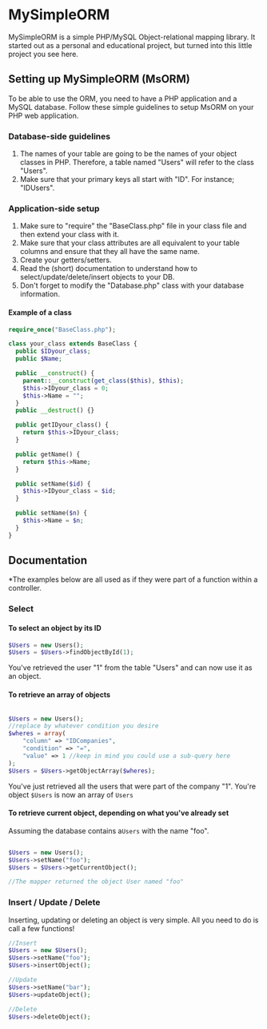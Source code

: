 # MySimpleORM
MySimpleORM is a simple PHP/MySQL Object-relational mapping library. It started out as a personal and educational project, but turned into this little project you see here.

## Setting up MySimpleORM (MsORM)

To be able to use the ORM, you need to have a PHP application and a MySQL database. Follow these simple guidelines to setup MsORM on your PHP web application.

### Database-side guidelines

1. The names of your table are going to be the names of your object classes in PHP. Therefore, a table named "Users" will refer to the class "Users".
2. Make sure that your primary keys all start with "ID". For instance; "IDUsers".

### Application-side setup

1. Make sure to "require" the "BaseClass.php" file in your class file and then extend your class with it.
3. Make sure that your class attributes are all equivalent to your table columns and ensure that they all have the same name.
4. Create your getters/setters.
5. Read the (short) documentation to understand how to select/update/delete/insert objects to your DB.
6. Don't forget to modify the "Database.php" class with your database information.

#### Example of a class

```php
require_once("BaseClass.php");

class your_class extends BaseClass {
  public $IDyour_class;
  public $Name;

  public __construct() {
    parent::__construct(get_class($this), $this);
    $this->IDyour_class = 0;
    $this->Name = "";
  }
  public __destruct() {}

  public getIDyour_class() {
    return $this->IDyour_class;  
  }

  public getName() {
    return $this->Name;  
  }

  public setName($id) {
    $this->IDyour_class = $id;  
  }

  public setName($n) {
    $this->Name = $n;  
  }
}
```

## Documentation
*The examples below are all used as if they were part of a function within a controller.

### Select
#### To select an object by its ID
```php
$Users = new Users();
$Users = $Users->findObjectById(1);
```
You've retrieved the user "1" from the table "Users" and can now use it as an object.

#### To retrieve an array of objects
```php

$Users = new Users();
//replace by whatever condition you desire
$wheres = array(
    "column" => "IDCompanies",
    "condition" => "=",
    "value" => 1 //keep in mind you could use a sub-query here
);
$Users = $Users->getObjectArray($wheres);
```
You've just retrieved all the users that were part of the company "1". You're object ```$Users``` is now an array of ```Users```

#### To retrieve current object, depending on what you've already set
Assuming the database contains a```Users``` with the name "foo".
```php

$Users = new Users();
$Users->setName("foo");
$Users = $Users->getCurrentObject();

//The mapper returned the object User named "foo"
``` 

### Insert / Update / Delete
Inserting, updating or deleting an object is very simple. All you need to do is call a few functions!
```php
//Insert
$Users = new $Users();
$Users->setName("foo");
$Users->insertObject();

//Update
$Users->setName("bar");
$Users->updateObject();

//Delete
$Users->deleteObject();
```
